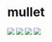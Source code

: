 # mullet

![](https://i.imgur.com/4ngeYQD.png)
![](https://i.imgur.com/casjYy3.png)
![](https://i.imgur.com/YSbCy6V.png)
![](https://i.imgur.com/EBOMbhH.jpg)
